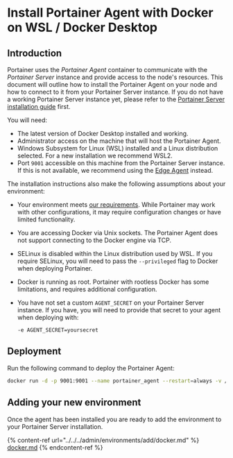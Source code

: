 # Install Portainer Agent with Docker on WSL / Docker Desktop

## Introduction

Portainer uses the _Portainer Agent_ container to communicate with the _Portainer Server_ instance and provide access to the node's resources. This document will outline how to install the Portainer Agent on your node and how to connect to it from your Portainer Server instance. If you do not have a working Portainer Server instance yet, please refer to the [Portainer Server installation guide](../../install/server/docker/wsl.md) first.

You will need:

* The latest version of Docker Desktop installed and working.
* Administrator access on the machine that will host the Portainer Agent.
* Windows Subsystem for Linux (WSL) installed and a Linux distribution selected. For a new installation we recommend WSL2.
* Port `9001` accessible on this machine from the Portainer Server instance. If this is not available, we recommend using the [Edge Agent](../edge.md) instead.

The installation instructions also make the following assumptions about your environment:

* Your environment meets [our requirements](../../requirements-and-prerequisites.md). While Portainer may work with other configurations, it may require configuration changes or have limited functionality.
* You are accessing Docker via Unix sockets. The Portainer Agent does not support connecting to the Docker engine via TCP.
* SELinux is disabled within the Linux distribution used by WSL. If you require SELinux, you will need to pass the `--privileged` flag to Docker when deploying Portainer.
* Docker is running as root. Portainer with rootless Docker has some limitations, and requires additional configuration.
*   You have not set a custom `AGENT_SECRET` on your Portainer Server instance. If you have, you will need to provide that secret to your agent when deploying with:

    `-e AGENT_SECRET=yoursecret`

## Deployment

Run the following command to deploy the Portainer Agent:

```bash
docker run -d -p 9001:9001 --name portainer_agent --restart=always -v /var/run/docker.sock:/var/run/docker.sock -v /var/lib/docker/volumes:/var/lib/docker/volumes portainer/agent:latest
```

## Adding your new environment

Once the agent has been installed you are ready to add the environment to your Portainer Server installation.&#x20;

{% content-ref url="../../../admin/environments/add/docker.md" %}
[docker.md](../../../admin/environments/add/docker.md)
{% endcontent-ref %}

